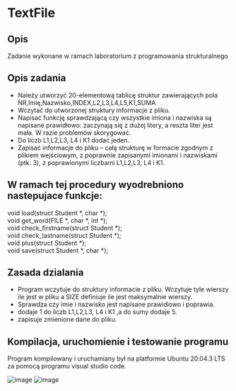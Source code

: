 # TextFile

## Opis
Zadanie wykonane w ramach laboratorium z programowania strukturalnego

## Opis zadania

- Należy utworzyć 20-elementową tablicę struktur zawierających pola NR,Imię,Nazwisko,INDEX,L2,L3,L4,L5,K1,SUMA
- Wczytać do utworzonej struktury informacje z pliku.
- Napisać funkcję sprawdzającą czy wszystkie imiona i nazwiska są napisane prawidłowo: zaczynają się z dużej litery, a reszta liter jest mała. W razie problemów skorygować.
- Do liczb L1,L2,L3, L4 i K1 dodać jeden.
- Zapisać informacje do pliku – całą strukturę w formacie zgodnym z plikiem wejściowym, z poprawnie zapisanymi imionami i nazwiskami (ptk. 3), z poprawionymi liczbami L1,L2,L3, L4 i K1.

## W ramach tej procedury wyodrebniono nastepujace funkcje:

void load(struct Student *, char *);\
void get_word(FILE *, char *, int *);\
void check_firstname(struct Student *);\
void check_lastname(struct Student *);\
void plus(struct Student *);\
void save(struct Student *, char *);

## Zasada dzialania

- Program wczytuje do struktury informacie z pliku. Wczytuje tyle wierszy ile jest w pliku a SIZE definiuje ile jest maksymalnie wierszy.
- Sprawdza czy imie i nazwisko jest napisane prawidlowo i poprawia.
- dodaje 1 do liczb L1,L2,L3, L4 i K1 ,a do sumy dodaje 5.
- zapisuje zmienione dane do pliku.

## Kompilacja, uruchomienie i testowanie programu
Program kompilowany i uruchamiany był na platformie Ubuntu 20.04.3 LTS za pomocą programu visual studio code.

![image](https://github.com/MatiBer/TextFile_C/assets/106385056/cb3a30f9-0bff-4217-a35a-9ba6a6520b7b)
![image](https://github.com/MatiBer/TextFile_C/assets/106385056/cf01ad07-601c-44e7-b731-b7f6d6ed7bc1)

